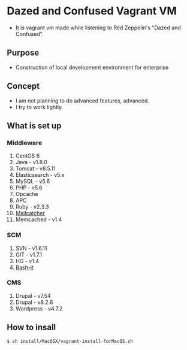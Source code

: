 # Dazed and Confused Vagrant VM
* It is vagrant vm made while listening to Red Zeppelin's "Dazed and Confused".

## Purpose
* Construction of local development environment for enterprise

## Concept
* I am not planning to do advanced features, advanced.
* I try to work lightly.

## What is set up

### Middleware
1. CentOS 6
1. Java - v1.8.0
 1. Tomcat - v8.5.11
 1. Elasticsearch - v5.x
1. MySQL - v5.6
1. PHP - v5.6
 1. Opcache
 1. APC
1. Ruby - v2.3.3
 1. [Mailcatcher](https://mailcatcher.me)
1. Memcached - v1.4

### SCM
1. SVN - v1.6.11
1. GIT - v1.7.1
1. HG - v1.4
1. [Bash-it](https://github.com/Bash-it/bash-it)

### CMS
1. Drupal - v7.54
1. Drupal - v8.2.6
1. Wordpress - v4.7.2


## How to insall

```
$ sh install/MacOSX/vagrant-install-forMacOS.sh
```

